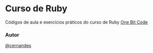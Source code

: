 # Curso de Ruby

Códigos de aula e exercícios práticos do curso de Ruby [One Bit Code](https://www.youtube.com/watch?v=2js9Q_BMD-8&list=PLdDT8if5attEOcQGPHLNIfnSFiJHhGDOZ)

### Autor
[@cernandes](https://github.com/cernandes)
